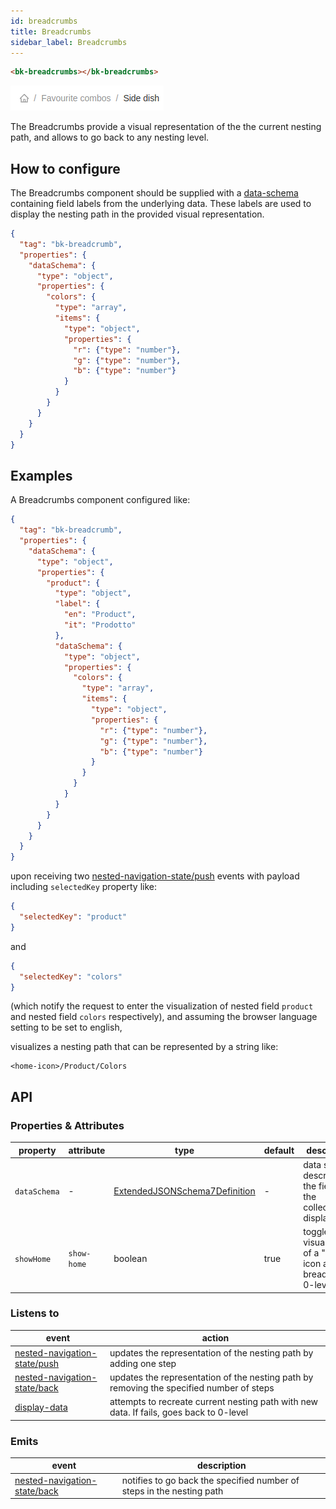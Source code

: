 ```yaml
---
id: breadcrumbs
title: Breadcrumbs
sidebar_label: Breadcrumbs
---
```




<!--
WARNING:
This file is automatically generated. Please edit the 'README' file of the corresponding component and run `yarn copy:docs`
-->


[data-schema]: /microfrontend-composer/back-kit/30_page_layout.md#data-schema

[nested-navigation-state/push]: /microfrontend-composer/back-kit/70_events.md#nested-navigation-state---push
[nested-navigation-state/back]: /microfrontend-composer/back-kit/70_events.md#nested-navigation-state---back
[display-data]: /microfrontend-composer/back-kit/70_events.md#display-data



```html
<bk-breadcrumbs></bk-breadcrumbs>
```

![breadcrumbs](img/bk-breadcrumbs.png)

The Breadcrumbs provide a visual representation of the the current nesting path, and allows to go back to any nesting level.

## How to configure

The Breadcrumbs component should be supplied with a [data-schema] containing field labels from the underlying data.
These labels are used to display the nesting path in the provided visual representation.

```json
{
  "tag": "bk-breadcrumb",
  "properties": {
    "dataSchema": {
      "type": "object",
      "properties": {
        "colors": {
          "type": "array",
          "items": {
            "type": "object",
            "properties": {
              "r": {"type": "number"},
              "g": {"type": "number"},
              "b": {"type": "number"}
            }
          }
        }
      }
    }
  }
}
```


## Examples

A Breadcrumbs component configured like:

```json
{
  "tag": "bk-breadcrumb",
  "properties": {
    "dataSchema": {
      "type": "object",
      "properties": {
        "product": {
          "type": "object",
          "label": {
            "en": "Product",
            "it": "Prodotto"
          },
          "dataSchema": {
            "type": "object",
            "properties": {
              "colors": {
                "type": "array",
                "items": {
                  "type": "object",
                  "properties": {
                    "r": {"type": "number"},
                    "g": {"type": "number"},
                    "b": {"type": "number"}
                  }
                }
              }
            }
          }
        }
      }
    }
  }
}
```

upon receiving two [nested-navigation-state/push] events with payload including `selectedKey` property like:

```json
{
  "selectedKey": "product"
}
```
and
```json
{
  "selectedKey": "colors"
}
```

(which notify the request to enter the visualization of nested field `product` and nested field `colors` respectively),
and assuming the browser language setting to be set to english,

visualizes a nesting path that can be represented by a string like:
```
<home-icon>/Product/Colors
```

## API

### Properties & Attributes

| property     | attribute   | type                                         | default | description                                                    |
| ------------ | ----------- | -------------------------------------------- | ------- | -------------------------------------------------------------- |
| `dataSchema` | -           | [ExtendedJSONSchema7Definition][data-schema] | -       | data schema describing the fields of the collection to display |
| `showHome`   | `show-home` | boolean                                      | true    | toggles visualization of a "home" icon at breadcrumbs 0-level  |

### Listens to

| event                          | action                                                                                   |
| ------------------------------ | ---------------------------------------------------------------------------------------- |
| [nested-navigation-state/push] | updates the representation of the nesting path by adding one step                        |
| [nested-navigation-state/back] | updates the representation of the nesting path by removing the specified number of steps |
| [display-data]                 | attempts to recreate current nesting path with new data. If fails, goes back to 0-level  |

### Emits

| event                          | description                                                           |
| ------------------------------ | --------------------------------------------------------------------- |
| [nested-navigation-state/back] | notifies to go back the specified number of steps in the nesting path |
